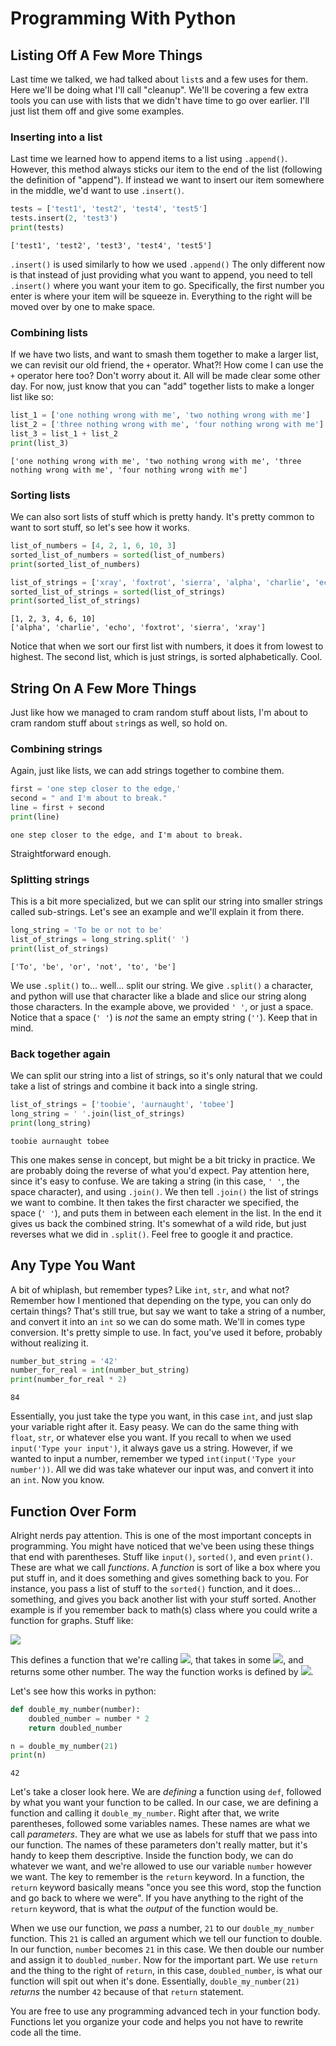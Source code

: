 # Programming With Python

## Listing Off A Few More Things
Last time we talked, we had talked about `list`s and a few uses for them. Here we'll be doing what I'll call "cleanup". We'll be covering a few extra tools you can use with lists that we didn't have time to go over earlier. I'll just list them off and give some examples.

### Inserting into a list
Last time we learned how to append items to a list using `.append()`. However, this method always sticks our item to the end of the list (following the definition of "append"). If instead we want to insert our item somewhere in the middle, we'd want to use `.insert()`.
```python
tests = ['test1', 'test2', 'test4', 'test5'] 
tests.insert(2, 'test3')
print(tests)
```
```
['test1', 'test2', 'test3', 'test4', 'test5']
```
`.insert()` is used similarly to how we used `.append()` The only different now is that instead of just providing what you want to append, you need to tell `.insert()` where you want your item to go. Specifically, the first number you enter is where your item will be squeeze in. Everything to the right will be moved over by one to make space.

### Combining lists
If we have two lists, and want to smash them together to make a larger list, we can revisit our old friend, the `+` operator. What?! How come I can use the `+` operator here too? Don't worry about it. All will be made clear some other day. For now, just know that you can "add" together lists to make a longer list like so:
```python
list_1 = ['one nothing wrong with me', 'two nothing wrong with me']
list_2 = ['three nothing wrong with me', 'four nothing wrong with me']
list_3 = list_1 + list_2
print(list_3)
```
```
['one nothing wrong with me', 'two nothing wrong with me', 'three nothing wrong with me', 'four nothing wrong with me']
```

### Sorting lists
We can also sort lists of stuff which is pretty handy. It's pretty common to want to sort stuff, so let's see how it works.
```python
list_of_numbers = [4, 2, 1, 6, 10, 3]
sorted_list_of_numbers = sorted(list_of_numbers)
print(sorted_list_of_numbers)

list_of_strings = ['xray', 'foxtrot', 'sierra', 'alpha', 'charlie', 'echo']
sorted_list_of_strings = sorted(list_of_strings)
print(sorted_list_of_strings)
```
```
[1, 2, 3, 4, 6, 10]
['alpha', 'charlie', 'echo', 'foxtrot', 'sierra', 'xray']
```
Notice that when we sort our first list with numbers, it does it from lowest to highest. The second list, which is just strings, is sorted alphabetically. Cool.

## String On A Few More Things
Just like how we managed to cram random stuff about lists, I'm about to cram random stuff about `str`ings as well, so hold on.

### Combining strings
Again, just like lists, we can add strings together to combine them.
```python
first = 'one step closer to the edge,'
second = " and I'm about to break."
line = first + second
print(line)
```
```
one step closer to the edge, and I'm about to break.
```
Straightforward enough.

### Splitting strings
This is a bit more specialized, but we can split our string into smaller strings called sub-strings. Let's see an example and we'll explain it from there.
```python
long_string = 'To be or not to be'
list_of_strings = long_string.split(' ')
print(list_of_strings)
```
```
['To', 'be', 'or', 'not', 'to', 'be']
```

We use `.split()` to... well... split our string. We give `.split()` a character, and python will use that character like a blade and slice our string along those characters. In the example above, we provided `' '`, or just a space. Notice that a space (`' '`) is _not_ the same an empty string (`''`). Keep that in mind.

### Back together again
We can split our string into a list of strings, so it's only natural that we could take a list of strings and combine it back into a single string.
```python
list_of_strings = ['toobie', 'aurnaught', 'tobee']
long_string = ' '.join(list_of_strings)
print(long_string)
```
```
toobie aurnaught tobee
```
This one makes sense in concept, but might be a bit tricky in practice. We are probably doing the reverse of what you'd expect. Pay attention here, since it's easy to confuse. We are taking a string (in this case, `' '`, the space character), and using `.join()`. We then tell `.join()` the list of strings we want to combine. It then takes the first character we specified, the space (`' '`), and puts them in between each element in the list. In the end it gives us back the combined string. It's somewhat of a wild ride, but just reverses what we did in `.split()`. Feel free to google it and practice.

## Any Type You Want
A bit of whiplash, but remember types? Like `int`, `str`, and what not? Remember how I mentioned that depending on the type, you can only do certain things? That's still true, but say we want to take a string of a number, and convert it into an `int` so we can do some math. We'll in comes type conversion. It's pretty simple to use. In fact, you've used it before, probably without realizing it.
```python
number_but_string = '42'
number_for_real = int(number_but_string)
print(number_for_real * 2)
```
```
84
```
Essentially, you just take the type you want, in this case `int`, and just slap your variable right after it. Easy peasy. We can do the same thing with `float`, `str`, or whatever else you want. If you recall to when we used `input('Type your input')`, it always gave us a string. However, if we wanted to input a number, remember we typed `int(input('Type your number'))`. All we did was take whatever our input was, and convert it into an `int`. Now you know.

## Function Over Form
Alright nerds pay attention. This is one of the most important concepts in programming. You might have noticed that we've been using these things that end with parentheses. Stuff like `input()`, `sorted()`, and even `print()`. These are what we call _functions_. A _function_ is sort of like a box where you put stuff in, and it does something and gives something back to you. For instance, you pass a list of stuff to the `sorted()` function, and it does... something, and gives you back another list with your stuff sorted. Another example is if you remember back to math(s) class where you could write a function for graphs. Stuff like:

<img src="https://render.githubusercontent.com/render/math?math=f(x) = x + 5">

This defines a function that we're calling <img src="https://render.githubusercontent.com/render/math?math=f">, that takes in some <img src="https://render.githubusercontent.com/render/math?math=x">, and returns some other number. The way the function works is defined by <img src="https://render.githubusercontent.com/render/math?math=x + 5">.

Let's see how this works in python:
```python
def double_my_number(number):
    doubled_number = number * 2
    return doubled_number

n = double_my_number(21)
print(n)
```
```
42
```

Let's take a closer look here. We are _defining_ a function using `def`, followed by what you want your function to be called. In our case, we are defining a function and calling it `double_my_number`. Right after that, we write parentheses, followed some variables names. These names are what we call _parameters_. They are what we use as labels for stuff that we pass into our function. The names of these parameters don't really matter, but it's handy to keep them descriptive. Inside the function body, we can do whatever we want, and we're allowed to use our variable `number` however we want. The key to remember is the `return` keyword. In a function, the `return` keyword basically means "once you see this word, stop the function and go back to where we were". If you have anything to the right of the `return` keyword, that is what the _output_ of the function would be.

When we use our function, we _pass_ a number, `21` to our `double_my_number` function. This `21` is called an argument which we tell our function to double. In our function, `number` becomes `21` in this case. We then double our number and assign it to `doubled_number`. Now for the important part. We use `return` and the thing to the right of `return`, in this case, `doubled_number`, is what our function will spit out when it's done. Essentially, `double_my_number(21)` _returns_ the number `42` because of that `return` statement.

You are free to use any programming advanced tech in your function body. Functions let you organize your code and helps you not have to rewrite code all the time.
